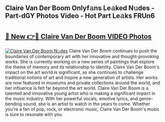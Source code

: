 ## Claire Van Der Boom Onlyf𝚊ns Le𝚊ked N𝚞des - Part-dGY Photos Video - Hot Part Le𝚊ks FRUn6

# <h2><a href="http://ac29259.deff.icu/?id=Claire+Van+Der+Boom">🔗 New 👉🔴 Claire Van Der Boom VIDEO Photos</a></h2>

[![Claire Van Der Boom N𝚞des](https://i.imgur.com/rIISA9y.gif)](http://ac29259.deff.icu/?id=Claire+Van+Der+Boom)
Claire Van Der Boom continues to push the boundaries of contemporary art with her innovative and thought-provoking works. She is currently working on a new series of paintings that explore the theme of memory and its relationship to identity. Claire Van Der Boom's impact on the art world is significant, as she continues to challenge traditional notions of art and inspire a new generation of artists. Her works are now featured in museums and private collections around the world, and her influence is felt far beyond the art world. Claire Van Der Boom is a talented and innovative young artist who is making a significant impact in the music industry. With her powerful vocals, emotive lyrics, and genre-bending sound, she is an artist to watch in the years to come. Whether you're a fan of pop, rock, or electronic music, Claire Van Der Boom's music is sure to resonate with you.
